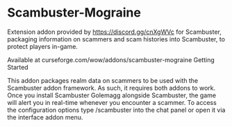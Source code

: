 # Scambuster-Mograine
Extension addon provided by https://discord.gg/cnXgWVc for Scambuster, packaging information
on scammers and scam histories into Scambuster, to protect players in-game.

Available at curseforge.com/wow/addons/scambuster-mograine
Getting Started

This addon packages realm data on scammers to be used with the Scambuster addon framework. As such, it requires both addons to work. Once you install Scambuster Golemagg alongside Scambuster, the game will alert you in real-time whenever you encounter a scammer. To access the configuration options type /scambuster into the chat panel or open it via the interface addon menu.
